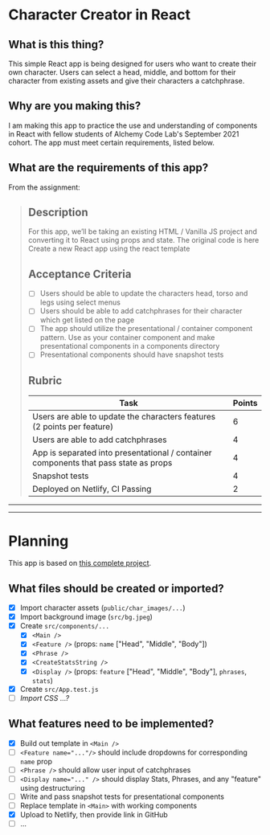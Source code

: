 # Character Creator in React

## What is this thing?

This simple React app is being designed for users who want to create their own character. Users can select a head, middle, and bottom for their character from existing assets and give their characters a catchphrase.

## Why are you making this?

I am making this app to practice the use and understanding of components in React with fellow students of Alchemy Code Lab's September 2021 cohort. The app must meet certain requirements, listed below.

## What are the requirements of this app?

From the assignment:

> ## Description
>
> For this app, we’ll be taking an existing HTML / Vanilla JS project and converting it to React using props and state. The original code is here Create a new React app using the react template
>
> ## Acceptance Criteria
>
> - [ ] Users should be able to update the characters head, torso and legs using select menus
> - [ ] Users should be able to add catchphrases for their character which get listed on the page
> - [ ] The app should utilize the presentational / container component pattern. Use as your container component and make presentational components in a components directory
> - [ ] Presentational components should have snapshot tests
>
> ## Rubric
>
> | Task                                                                                 | Points |
> | ------------------------------------------------------------------------------------ | ------ |
> | Users are able to update the characters features (2 points per feature)              | 6      |
> | Users are able to add catchphrases                                                   | 4      |
> | App is separated into presentational / container components that pass state as props | 4      |
> | Snapshot tests                                                                       | 4      |
> | Deployed on Netlify, CI Passing                                                      | 2      |

---

---

# Planning

This app is based on [this complete project](https://alchemycodelab.github.io/web-01-character-designer/).

## What files should be created or imported?

- [x] Import character assets (`public/char_images/...`)
- [x] Import background image (`src/bg.jpeg`)
- [x] Create `src/components/...`
  - [x] `<Main />`
  - [x] `<Feature />` (props: `name` ["Head", "Middle", "Body"])
  - [x] `<Phrase />`
  - [x] `<CreateStatsString />`
  - [x] `<Display />` (props: `feature` ["Head", "Middle", "Body"], `phrases`, `stats`)
- [x] Create `src/App.test.js`
- [ ] _Import CSS ...?_

## What features need to be implemented?

- [x] Build out template in `<Main />`
- [ ] `<Feature name="..."/>` should include dropdowns for corresponding `name` prop
- [ ] `<Phrase />` should allow user input of catchphrases
- [ ] `<Display name="..." />` should display Stats, Phrases, and any "feature" using destructuring
- [ ] Write and pass snapshot tests for presentational components
- [ ] Replace template in `<Main>` with working components
- [x] Upload to Netlify, then provide link in GitHub
- [ ] ...
